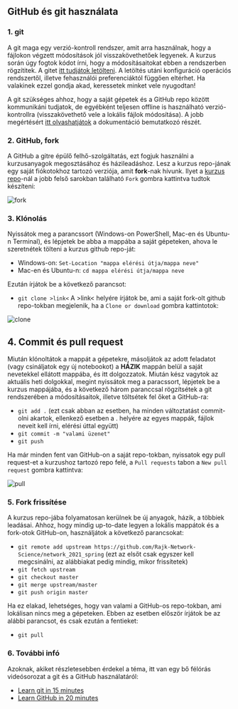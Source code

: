 ## GitHub és git használata

### 1. git
A git maga egy verzió-kontroll rendszer, amit arra használnak, hogy a fájlokon végzett módosítások jól visszakövethetőek legyenek. A kurzus során úgy fogtok kódot írni, hogy a módosításaitokat ebben a rendszerben rögzítitek. A gitet [itt tudjátok letölteni](https://git-scm.com/downloads). A letöltés utáni konfiguráció operációs rendszertől, illetve fehasználói preferenciáktól függően eltérhet. Ha valakinek ezzel gondja akad, keressetek minket vele nyugodtan!

A git szükséges ahhoz, hogy a saját gépetek és a GitHub repo között kommunikáni tudjatok, de egyébként teljesen offline is használható verzió-kontrollra (visszakövethető vele a lokális fájlok módosítása). A jobb megértésért [itt olvashatjátok](https://git-scm.com/book/en/v2/Getting-Started-What-is-Git%3F) a dokumentáció bemutatkozó részét.

### 2. GitHub, fork
A GitHub a gitre épülő felhő-szolgáltatás, ezt fogjuk használni a kurzusanyagok megosztásához és házileadáshoz. Lesz a kurzus repo-jának egy saját fiókotokhoz tartozó verziója, amit **fork**-nak hívunk. Ilyet a [kurzus repo](https://github.com/Rajk-Network-Science/network_2021_spring)-nál a jobb felső sarokban található ```Fork``` gombra kattintva tudtok készíteni:

![fork](https://github.com/Rajk-Network-Science/network_2021_spring/GitHub/github_fork.png)

### 3. Klónolás
Nyissátok meg a parancssort (Windows-on PowerShell, Mac-en és Ubuntu-n Terminal), és lépjetek be abba a mappába a saját gépeteken, ahova le szeretnétek tölteni a kurzus github repo-ját:
- Windows-on: ```Set-Location "mappa elérési útja/mappa neve"```
- Mac-en és Ubuntu-n: ```cd mappa elérési útja/mappa neve```

Ezután írjátok be a következő parancsot:
- ```git clone >link<```
A >link< helyére írjátok be, ami a saját fork-olt github repo-tokban megjelenik, ha a ```Clone or download``` gombra kattintotok:

![clone](https://github.com/Rajk-Network-Science/network_2021_spring/GitHub/github_clone.png)

## 4. Commit és pull request
Miután klónoltátok a mappát a gépetekre, másoljátok az adott feladatot (vagy csináljatok egy új notebookot) a **HÁZIK** mappán belül a saját nevetekkel ellátott mappába, és itt dolgozzatok. Miután kész vagytok az aktuális heti dolgokkal, megint nyissátok meg a paracssort, lépjetek be a kurzus mappájába, és a következő három paranccsal rögzítsétek a git rendszerében a módosításaitok, illetve töltsétek fel őket a GitHub-ra:
- ```git add .``` (ezt csak abban az esetben, ha minden változtatást commit-olni akartok, ellenkező esetben a . helyére az egyes mappák, fájlok neveit kell írni, elérési úttal együtt)
- ```git commit -m "valami üzenet"```
- ```git push```

Ha már minden fent van GitHub-on a saját repo-tokban, nyissatok egy pull request-et a kurzushoz tartozó repo felé, a ```Pull requests``` tabon a ```New pull request``` gombra kattintva:

![pull](https://github.com/Rajk-Network-Science/network_2021_spring/GitHub/github_pull.png)

### 5. Fork frissítése
A kurzus repo-jába folyamatosan kerülnek be új anyagok, házik, a többiek leadásai. Ahhoz, hogy mindig up-to-date legyen a lokális mappátok és a fork-otok GitHub-on, használjátok a következő parancsokat:
- ```git remote add upstream https://github.com/Rajk-Network-Science/network_2021_spring``` (ezt az elsőt csak egyszer kell megcsinálni, az alábbiakat pedig mindig, mikor frissítetek)
- ```git fetch upstream```
- ```git checkout master```
- ```git merge upstream/master```
- ```git push origin master```

Ha ez elakad, lehetséges, hogy van valami a GitHub-os repo-tokban, ami lokálisan nincs meg a gépeteken. Ebben az esetben először írjátok be az alábbi parancsot, és csak ezután a fentieket:
- ```git pull```

### 6. További infó
Azoknak, akiket részletesebben érdekel a téma, itt van egy bő félórás videósorozat a git és a GitHub használatáról: 
- [Learn git in 15 minutes](https://www.youtube.com/watch?v=USjZcfj8yxE)
- [Learn GitHub in 20 minutes](https://www.youtube.com/watch?v=nhNq2kIvi9s)
